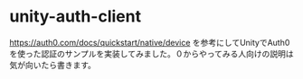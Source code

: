 # unity-auth-client
https://auth0.com/docs/quickstart/native/device を参考にしてUnityでAuth0を使った認証のサンプルを実装してみました。０からやってみる人向けの説明は気が向いたら書きます。
